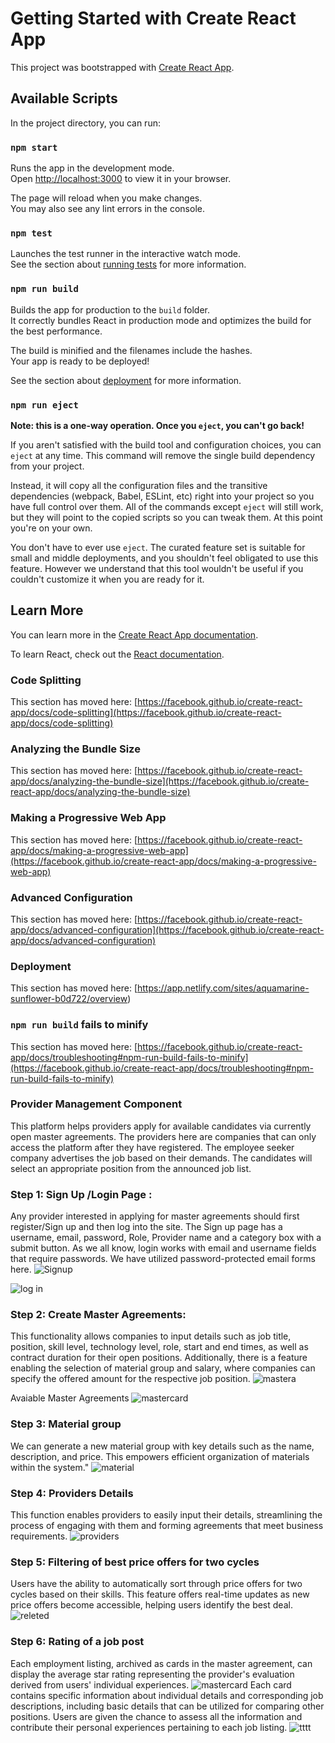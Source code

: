 # Getting Started with Create React App

This project was bootstrapped with [Create React App](https://github.com/facebook/create-react-app).

## Available Scripts

In the project directory, you can run:

### `npm start`

Runs the app in the development mode.\
Open [http://localhost:3000](http://localhost:3000) to view it in your browser.

The page will reload when you make changes.\
You may also see any lint errors in the console.

### `npm test`

Launches the test runner in the interactive watch mode.\
See the section about [running tests](https://facebook.github.io/create-react-app/docs/running-tests) for more information.

### `npm run build`

Builds the app for production to the `build` folder.\
It correctly bundles React in production mode and optimizes the build for the best performance.

The build is minified and the filenames include the hashes.\
Your app is ready to be deployed!

See the section about [deployment](https://facebook.github.io/create-react-app/docs/deployment) for more information.

### `npm run eject`

**Note: this is a one-way operation. Once you `eject`, you can't go back!**

If you aren't satisfied with the build tool and configuration choices, you can `eject` at any time. This command will remove the single build dependency from your project.

Instead, it will copy all the configuration files and the transitive dependencies (webpack, Babel, ESLint, etc) right into your project so you have full control over them. All of the commands except `eject` will still work, but they will point to the copied scripts so you can tweak them. At this point you're on your own.

You don't have to ever use `eject`. The curated feature set is suitable for small and middle deployments, and you shouldn't feel obligated to use this feature. However we understand that this tool wouldn't be useful if you couldn't customize it when you are ready for it.

## Learn More

You can learn more in the [Create React App documentation](https://facebook.github.io/create-react-app/docs/getting-started).

To learn React, check out the [React documentation](https://reactjs.org/).

### Code Splitting

This section has moved here: [https://facebook.github.io/create-react-app/docs/code-splitting](https://facebook.github.io/create-react-app/docs/code-splitting)

### Analyzing the Bundle Size

This section has moved here: [https://facebook.github.io/create-react-app/docs/analyzing-the-bundle-size](https://facebook.github.io/create-react-app/docs/analyzing-the-bundle-size)

### Making a Progressive Web App

This section has moved here: [https://facebook.github.io/create-react-app/docs/making-a-progressive-web-app](https://facebook.github.io/create-react-app/docs/making-a-progressive-web-app)

### Advanced Configuration

This section has moved here: [https://facebook.github.io/create-react-app/docs/advanced-configuration](https://facebook.github.io/create-react-app/docs/advanced-configuration)

### Deployment

This section has moved here: [https://app.netlify.com/sites/aquamarine-sunflower-b0d722/overview)

### `npm run build` fails to minify

This section has moved here: [https://facebook.github.io/create-react-app/docs/troubleshooting#npm-run-build-fails-to-minify](https://facebook.github.io/create-react-app/docs/troubleshooting#npm-run-build-fails-to-minify)




### Provider Management Component
This platform helps providers apply for available candidates via currently open master agreements. The providers here are companies that can only access the platform after they have registered. The employee seeker company advertises the job based on their demands. The candidates will select an appropriate position from the announced job list.

### Step 1: Sign Up /Login Page :
Any provider interested in applying for master agreements should first register/Sign up and then log into the site. The Sign up page has a username, email, password, Role, Provider name and a category box with a submit button. As we all know, login works with email and username fields that require passwords.  We have utilized password-protected email forms here. 
![Signup](https://github.com/ryanmaruf615/Dream_Job/assets/107250338/d6a89e9e-f2e0-482e-b39c-a46f50d1c93d)

![log in](https://github.com/ryanmaruf615/Dream_Job/assets/107250338/07990fcf-080c-4ab2-ab34-bdae3328291a)

### Step 2: Create Master Agreements:
This functionality allows companies to input details such as job title, position, skill level, technology level, role, start and end times, as well as contract duration for their open positions. Additionally, there is a feature enabling the selection of material group and salary, where companies can specify the offered amount for the respective job position.
![mastera](https://github.com/MousumiTonny/Dream_Job/assets/107250338/8474f96a-3d2d-4e91-8e7b-96b66e23ab23)

Avaiable Master Agreements
![mastercard](https://github.com/MousumiTonny/Dream_Job/assets/107250338/1168c6e4-691b-4e62-a8a3-60e5c9fe62b6)

### Step 3: Material group

We can generate a new material group with key details such as the name, description, and price. This empowers efficient organization of materials within the system."
![material](https://github.com/MousumiTonny/Dream_Job/assets/107250338/969126ef-983c-4d70-a02f-b7f0855f53d0)

### Step 4: Providers Details
This function enables providers to easily input their details, streamlining the process of engaging with them and forming agreements that meet business requirements.
![providers](https://github.com/MousumiTonny/Dream_Job/assets/107250338/ba5e71db-1eb8-4d0f-acfc-77b9362af4ef)

### Step 5: Filtering of  best price offers for two cycles
Users have the ability to automatically sort through price offers for two cycles based on their skills. This feature offers real-time updates as new price offers become accessible, helping users identify the best deal.
![releted](https://github.com/MousumiTonny/Dream_Job/assets/107250338/1abbc26f-2316-4b89-be22-f6ae6e03c195)

### Step 6: Rating of a job post
Each employment listing, archived as cards in the master agreement, can display the average star rating representing the provider's evaluation derived from users' individual experiences.
![mastercard](https://github.com/MousumiTonny/Dream_Job/assets/107250338/61bd6701-d98f-43dd-a3ed-1cae5d32e4c8)
Each card contains specific information about individual details and corresponding job descriptions, including basic details that can be utilized for comparing other positions. Users are given the chance to assess all the information and contribute their personal experiences pertaining to each job listing.
![tttt](https://github.com/MousumiTonny/Dream_Job/assets/107250338/24a205f2-ba1f-430e-b230-5d9b7c4ca2b7)





